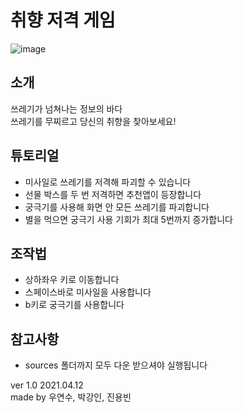 # 취향 저격 게임
![image](https://user-images.githubusercontent.com/65290436/114415384-976ba980-9bea-11eb-9d25-5cf6a6b01c12.png)

## 소개
쓰레기가 넘쳐나는 정보의 바다  
쓰레기를 무찌르고 당신의 취향을 찾아보세요!   

## 튜토리얼
- 미사일로 쓰레기를 저격해 파괴할 수 있습니다  
- 선물 박스를 두 번 저격하면 추천앱이 등장합니다  
- 궁극기를 사용해 화면 안 모든 쓰레기를 파괴합니다  
- 별을 먹으면 궁극기 사용 기회가 최대 5번까지 증가합니다  

## 조작법
- 상하좌우 키로 이동합니다
- 스페이스바로 미사일을 사용합니다
- b키로 궁극기를 사용합니다

## 참고사항
- sources 폴더까지 모두 다운 받으셔야 실행됩니다

ver 1.0  2021.04.12  
made by 우연수, 박강인, 진용빈
